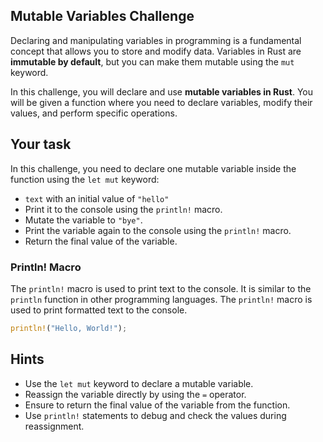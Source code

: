 ## Mutable Variables Challenge

Declaring and manipulating variables in programming is a fundamental concept that allows you to store and modify data. Variables in Rust are **immutable by default**, but you can make them mutable using the `mut` keyword.

In this challenge, you will declare and use **mutable variables in Rust**. You will be given a function where you need to declare variables, modify their values, and perform specific operations.

## Your task

In this challenge, you need to declare one mutable variable inside the function using the `let mut` keyword:

- `text` with an initial value of `"hello"`
- Print it to the console using the `println!` macro.
- Mutate the variable to `"bye"`.
- Print the variable again to the console using the `println!` macro.
- Return the final value of the variable.

### Println! Macro

The `println!` macro is used to print text to the console. It is similar to the `println` function in other programming languages. The `println!` macro is used to print formatted text to the console.

```rust
println!("Hello, World!");
```

## Hints

- Use the `let mut` keyword to declare a mutable variable.
- Reassign the variable directly by using the `=` operator.
- Ensure to return the final value of the variable from the function.
- Use `println!` statements to debug and check the values during reassignment.
